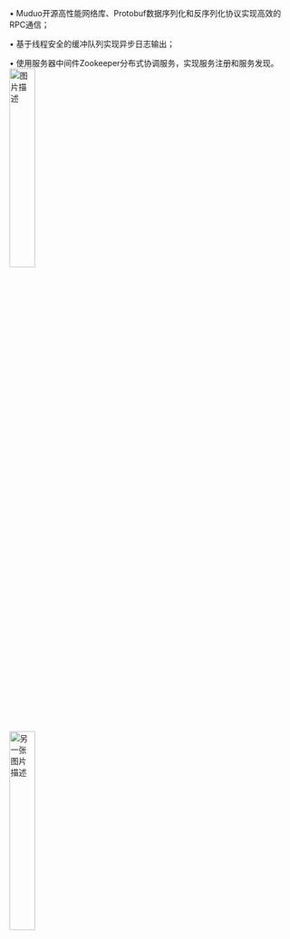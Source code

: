 
•	Muduo开源高性能网络库、Protobuf数据序列化和反序列化协议实现高效的RPC通信；

•	基于线程安全的缓冲队列实现异步日志输出；

•	使用服务器中间件Zookeeper分布式协调服务，实现服务注册和服务发现。
<img src="https://raw.githubusercontent.com/lxy-ok/mprpc/main/assets/154768611/67438cac-1454-45b8-9f67-ab6829eab6b3" alt="图片描述" width="30%">  
<img src="https://raw.githubusercontent.com/lxy-ok/mprpc/main/assets/154768611/0beb60cf-28e4-4ce2-af62-21c34580ca3a" alt="另一张图片描述" width="30%">




